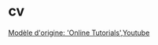 # cv
[Modèle d'origine: 'Online Tutorials',Youtube](https://www.youtube.com/watch?v=hnjHCmaUVPg&t=595s)